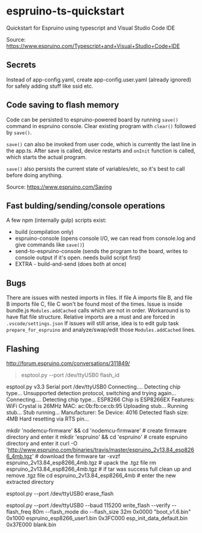 # espruino-ts-quickstart
Quickstart for Espruino using typescript and Visual Studio Code IDE

Source: https://www.espruino.com/Typescript+and+Visual+Studio+Code+IDE 

## Secrets
Instead of app-config.yaml, create app-config.user.yaml (already ignored) for safely adding stuff like ssid etc. 

## Code saving to flash memory
Code can be persisted to espruino-powered board by running `save()` command in espruino console.
Clear existing program with `clear()` followed by `save()`.

`save()` can also be invoked from user code, which is currently the last line in the app.ts.
After save is called, device restarts and `onInit` function is called, which starts the actual program.

`save()` also persists the current state of variables/etc, so it's best to call before doing anything.

Source: https://www.espruino.com/Saving 

## Fast bulding/sending/console operations
A few npm (internally gulp) scripts exist:
- build (compilation only)
- espruino-console (opens console I/O, we can read from console.log and give commands like `save()`)
- send-to-espruino-console (sends the program to the board, writes to console output if it's open. needs build script first)
- EXTRA - build-and-send (does both at once)

## Bugs
There are issues with nested imports in files. If file A imports file B, and file B imports file C, file C won't be found most of the times.
Issue is inside bundle.js `Modules.addCached` calls which are not in order.
Workaround is to have flat file structure. Relative imports are a must and are forced in `.vscode/settings.json`
If issues will still arise, idea is to edit gulp task `prepare_for_espruino` and analyze/swap/edit those `Modules.addCached` lines.

## Flashing
http://forum.espruino.com/conversations/311849/


> esptool.py --port /dev/ttyUSB0 flash_id

esptool.py v3.3
Serial port /dev/ttyUSB0
Connecting....
Detecting chip type... Unsupported detection protocol, switching and trying again...
Connecting....
Detecting chip type... ESP8266
Chip is ESP8266EX
Features: WiFi
Crystal is 26MHz
MAC: ac:0b:fb:ce:cb:95
Uploading stub...
Running stub...
Stub running...
Manufacturer: 5e
Device: 4016
Detected flash size: 4MB
Hard resetting via RTS pin...


mkdir 'nodemcu-firmware' && cd 'nodemcu-firmware' # create firmware directory and enter it
mkdir 'espruino' && cd 'espruino' # create espruino directory and enter it
curl -O 'http://www.espruino.com/binaries/travis/master/espruino_2v13.84_esp8266_4mb.tgz' # download the firmware
tar -xvzf espruino_2v13.84_esp8266_4mb.tgz # upack the .tgz file
rm espruino_2v13.84_esp8266_4mb.tgz # if tar was success full clean up and remove .tgz file
cd espruino_2v13.84_esp8266_4mb # enter the new extracted directory

esptool.py --port /dev/ttyUSB0 erase_flash

esptool.py --port /dev/ttyUSB0 --baud 115200 write_flash --verify --flash_freq 80m --flash_mode dio --flash_size 32m 0x0000 "boot_v1.6.bin" 0x1000 espruino_esp8266_user1.bin 0x3FC000 esp_init_data_default.bin 0x37E000 blank.bin